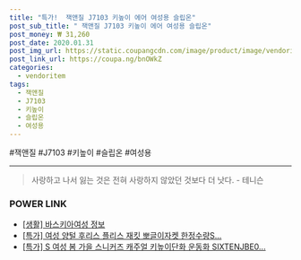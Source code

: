 ```yaml
--- 
title: "특가!  잭앤질 J7103 키높이 에어 여성용 슬립온" 
post_sub_title: " 잭앤질 J7103 키높이 에어 여성용 슬립온" 
post_money: ₩ 31,260 
post_date: 2020.01.31 
post_img_url: https://static.coupangcdn.com/image/product/image/vendoritem/2018/12/07/3843744010/05a42093-ddec-4a0f-8cf7-5328b32eee17.JPG 
post_link_url: https://coupa.ng/bnOWkZ 
categories: 
  - vendoritem 
tags: 
  - 잭앤질 
  - J7103 
  - 키높이 
  - 슬립온 
  - 여성용 
--- 
```

  #잭앤질 #J7103 #키높이 #슬립온 #여성용 
<hr> 

> 사랑하고 나서 잃는 것은 전혀 사랑하지 않았던 것보다 더 낫다. - 테니슨 


### POWER LINK

* <a href="https://blog.naver.com/sakai111/221763141517" target="_blank"> [생활] 바스키아여성 정보 </a>
* <a href="https://blog.naver.com/an0733/221786225577" target="_blank">[특가] 여성 양털 후리스 플리스 재킷 뽀글이자켓 한정수량S...</a>
* <a href="https://blog.naver.com/an0733/221791987135" target="_blank">[특가] S 여성 봄 가을 스니커즈 캐주얼 키높이단화 운동화 SIXTENJBE0...</a>
